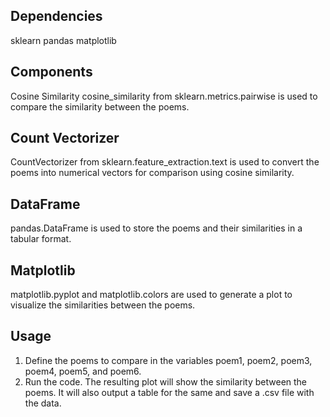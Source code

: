 ## Dependencies
sklearn
pandas
matplotlib
## Components
Cosine Similarity
cosine_similarity from sklearn.metrics.pairwise is used to compare the similarity between the poems.

## Count Vectorizer
CountVectorizer from sklearn.feature_extraction.text is used to convert the poems into numerical vectors for comparison using cosine similarity.

## DataFrame
pandas.DataFrame is used to store the poems and their similarities in a tabular format.

## Matplotlib
matplotlib.pyplot and matplotlib.colors are used to generate a plot to visualize the similarities between the poems.

## Usage
1. Define the poems to compare in the variables poem1, poem2, poem3, poem4, poem5, and poem6.
2. Run the code. The resulting plot will show the similarity between the poems. It will also output a table for the same and save a .csv file with the data.

